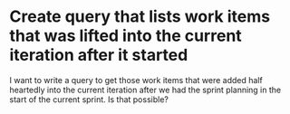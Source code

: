 
# Create query that lists work items that was lifted into the current iteration after it started

I want to write a query to get those work items that were added half heartedly into the current iteration after we had the sprint planning in the start of the current sprint.
Is that possible?

        